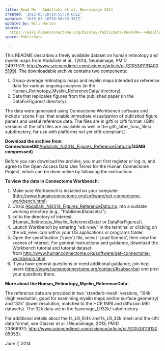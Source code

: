 ```yaml
---
title: Read Me - Abdollahi et al, Neuroimage 2014
created: '2015-03-18T10:55:30.661Z'
updated: '2015-03-18T10:56:39.361Z'
updated_by: Will Horton
source: 
  https://wiki.humanconnectome.org/display/PublicData/Read+Me+-+Abdollahi+et+al%2C+Neuroimage+2014
space: PublicData

---
```

This README describes a freely available dataset on human retinotopy and myelin maps from Abdollahi et al., (2014, Neuroimage, PMID 24971513; <http://www.sciencedirect.com/science/article/pii/S1053811914005199>). The downloadable archive contains two components:

1. Group-average retinotopic maps and myelin maps intended as reference data for various ongoing analyses (in the Human\_Retinotopy\_Myelin\_ReferenceData/ directory).
2. Data that replicates figures from the published paper (in the DataForFigures/ directory).

The data were generated using Connectome Workbench software and include 'scene files' that enable immediate visualization of published figure panels and useful reference data. The files are in gifti or cifti format. (Gifti versions of the cifti files are available as well in the gifti\_label\_func\_files/ subdirectory, for use with platforms not yet cifti-compliant.)

**Download the archive from ConnectomeDB:**[Abdollahi\_NI2014\_Figures\_ReferenceData.zip](https://db.humanconnectome.org/REST/projects/HCP_Resources/resources/Published/files/Abdollahi_NI2014_Figures_ReferenceData.zip)**(35MB compressed)**

Before you can download the archive, you must first register or log in, and agree to the Open Access Data Use Terms for the Human Connectome Project, which can be done online by following the instructions.

**To view the data in Connectome Workbench:**

1. Make sure Workbench is installed on your computer (<http://www.humanconnectome.org/software/get-connectome-workbench.html>)
2. Unzip [Abdollahi\_NI2014\_Figures\_ReferenceData.zip](https://db.humanconnectome.org/REST/projects/HCP_Resources/resources/Published/files/Abdollahi_NI2014_Figures_ReferenceData.zip) into a suitable working directory (e.g., "PublishedDatasets/").
3. cd to the directory of interest (Human\_Retinotopy\_Myelin\_ReferenceData/ or DataForFigures/).
4. Launch Workbench by entering "wb\_view" in the terminal or clicking on the wb\_view icon within your OS applications or programs folder.
5. Open the specification ('spec') file, select 'Load Scenes', then view the scenes of interest. For general instructions and guidance, download the Workbench tutorial and tutorial dataset from <http://www.humanconnectome.org/software/get-connectome-workbench.html>.
6. If you have general questions or need additional guidance, join hcp-users (<http://www.humanconnectome.org/contact/#subscribe>) and post your questions there.

**More about the Human\_Retinotopy\_Myelin\_ReferenceData:**

The reference data are provided in two 'standard-mesh' versions, '164k' (high resolution, good for examining myelin maps and/or surface geometry) and '32k' (lower resolution, matched to the HCP fMRI and diffusion MRI datasets). The 32k data are in the fsaverage\_LR32k/ subdirectory.

For additional details about the fs\_LR\_164k and fs\_LR\_32k mesh and the cifti data format, see Glasser et al. (Neuroimage, 2013; PMID 23668970; <http://www.sciencedirect.com/science/article/pii/S1053811913005053>).

*June 7, 2014*

